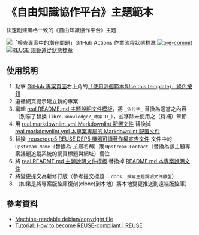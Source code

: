 # 《自由知識協作平台》主題範本

快速創建風格一致的《自由知識協作平台》主題

![「檢查專案中的潛在問題」GitHub Actions 作業流程狀態標章](https://github.com/libre-knowledge/subject-template/actions/workflows/check-potential-problems.yml/badge.svg "本專案使用 GitHub Actions 自動化檢查專案中的潛在問題") [![pre-commit](https://img.shields.io/badge/pre--commit-enabled-brightgreen?logo=pre-commit&logoColor=white "本專案使用 pre-commit 檢查專案中的潛在問題")](https://github.com/pre-commit/pre-commit) [![REUSE 規範遵從狀態標章](https://api.reuse.software/badge/github.com/libre-knowledge/subject-template "本專案遵從 REUSE 規範降低軟體授權合規成本")](https://api.reuse.software/info/github.com/libre-knowledge/subject-template)

## 使用說明

1. 點擊 [GitHub 專案頁面](https://github.com/libre-knowledge/subject-template)右上角的[「使用這個範本(Use this template)」綠色按鈕](./generate)
1. 遵循網頁提示建立新的專案
1. 編輯 [real.README.md 主題說明文件模板](real.README.md)，將 `_佔位字_` 替換為適當之內容（別忘了替換 `libre-knowledge/_專案ID_`），並移除未使用之（待補）章節
1. 用 [real.markdownlint.yml Markdownlint 配置文件](real.markdownlint.yml) 替換掉 [real.markdownlint.yml 本專案專屬的 Markdownlint 配置文件](real.markdownlint.yml)
1. 替換 [.reuse/dep5 REUSE DEP5 機器可讀著作權宣告文件](.reuse/dep5) 文件中的 `Upstream-Name`（替換為 _主題名稱_）跟 `Upstream-Contact`（替換為該主題專案議題追蹤系統的網頁標題與網址）欄位
1. 將 [real.README.md 主題說明文件模板](real.README.md) 替換掉 [README.md 本專案說明文件](README.md)
1. 將變更提交為新修訂版（參考提交標題： `docs: 撰寫主題說明文件雛型`）
1. （如果是將專案版控庫復刻(clone)到本地）將本地變更推送到遠端版控庫）

## 參考資料

* [Machine-readable debian/copyright file](https://www.debian.org/doc/packaging-manuals/copyright-format/1.0/)
* [Tutorial: How to become REUSE-compliant | REUSE](https://reuse.software/tutorial/)
